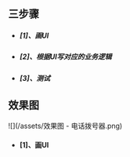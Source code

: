 ## 三步骤

* ##### \[1\]、画UI
* ##### \[2\]、根据UI写对应的业务逻辑
* ##### \[3\]、测试

## 效果图

![](/assets/效果图 - 电话拨号器.png)

* #### \[1\]、画UI

```xml

```



